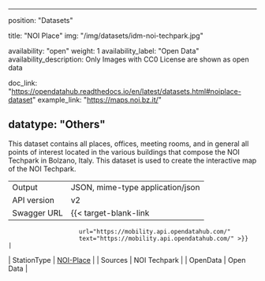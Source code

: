 

---
position: "Datasets"

title: "NOI Place"
img: "/img/datasets/idm-noi-techpark.jpg"

availability: "open"
weight: 1
availability_label: "Open Data"
availability_description: Only Images with CC0 License are shown as open data

doc_link: "https://opendatahub.readthedocs.io/en/latest/datasets.html#noiplace-dataset"
example_link: "https://maps.noi.bz.it/"

datatype: "Others"
---

This dataset contains all places, offices, meeting rooms, and in general all points of interest located in the various buildings that compose the NOI Techpark in Bolzano, Italy. This dataset is used to create the interactive map of the NOI Techpark.


|             |                                                                       |
| :---------- | --------------------------------------------------------------------- |
| Output      | JSON, mime-type application/json                                      |
| API version | v2                                                                    |
| Swagger URL | {{< target-blank-link
                        url="https://mobility.api.opendatahub.com/"
                        text="https://mobility.api.opendatahub.com/" >}}                            |
| StationType | [NOI-Place](https://mobility.api.opendatahub.com/v2/flat/NOI-Place) |
| Sources     | NOI Techpark                                                          |
| OpenData    | Open Data                 |
